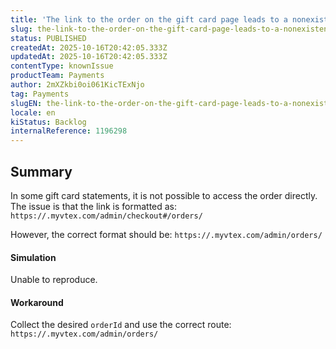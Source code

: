 ```yaml
---
title: 'The link to the order on the gift card page leads to a nonexistent page (404)'
slug: the-link-to-the-order-on-the-gift-card-page-leads-to-a-nonexistent-page-404
status: PUBLISHED
createdAt: 2025-10-16T20:42:05.333Z
updatedAt: 2025-10-16T20:42:05.333Z
contentType: knownIssue
productTeam: Payments
author: 2mXZkbi0oi061KicTExNjo
tag: Payments
slugEN: the-link-to-the-order-on-the-gift-card-page-leads-to-a-nonexistent-page-404
locale: en
kiStatus: Backlog
internalReference: 1196298
---
```


## Summary


In some gift card statements, it is not possible to access the order directly. The issue is that the link is formatted as:
`https://.myvtex.com/admin/checkout#/orders/`

However, the correct format should be:
`https://.myvtex.com/admin/orders/`


#### Simulation


Unable to reproduce.


#### Workaround


Collect the desired `orderId` and use the correct route: `https://.myvtex.com/admin/orders/`



